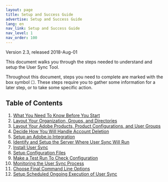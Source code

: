 ```yaml
---
layout: page
title: Setup and Success Guide
advertise: Setup and Success Guide
lang: en
nav_link: Setup and Success Guide
nav_level: 1
nav_order: 100
---
```


Version 2.3, released 2018-Aug-01

This document walks you through the steps needed to understand
and setup the User Sync Tool.

Throughout this document, steps you need to complete are
marked with the box symbol &#9744;.  These steps require you to gather
some information for a later step, or to take some specific
action.

## Table of Contents

1. [What You Need To Know Before You Start](before_you_start.md)
2. [Layout Your Organization, Groups, and Directories](layout_orgs.md)
3. [Layout Your Adobe Products, Product Configurations, and User Groups](layout_products.md)
4. [Decide How You Will Handle Account Deletion](decide_deletion_policy.md)
5. [Setup an Adobe.io Integration](setup_adobeio.md)
6. [Identify and Setup the Server Where User Sync Will Run](identify_server.md)
7. [Install User Sync](install_sync.md)
8. [Setup Configuration Files](setup_config_files.md)
9. [Make a Test Run To Check Configuration](test_run.md)
10. [Monitoring the User Sync Process](monitoring.md)
11. [Choose Final Command Line Options](command_line_options.md)
12. [Setup Scheduled Ongoing Execution of User Sync](scheduling.md)

